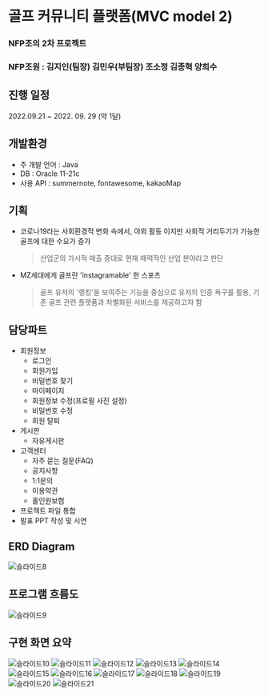 # 골프 커뮤니티 플랫폼(MVC model 2)
### NFP조의 2차 프로젝트
### NFP조원 : 김지인(팀장) 김민우(부팀장) 조소정 김종혁 양희수

## 진행 일정 
2022.09.21 ~ 2022. 09. 29 (약 1달)

## 개발환경 
- 주 개발 언어 : Java
- DB : Oracle 11-21c
- 사용 API : summernote, fontawesome, kakaoMap

## 기획 
- 코로나19라는 사회환경적 변화 속에서, 야외 활동 이지만 사회적 거리두기가 가능한 골프에 대한 수요가 증가 
  > 산업군의 가시적 매출 증대로 현재 매력적인 산업 분야라고 판단
- MZ세대에게 골프란 'instagramable' 한 스포츠
  > 골프 유저의 '랭킹'을 보여주는 기능을 중심으로 유저의 인증 욕구를 활용, 기존 골프 관련 플랫폼과 차별화된 서비스를 제공하고자 함

## 담당파트 
- 회원정보 
  - 로그인
  - 회원가입
  - 비밀번호 찾기
  - 마이페이지
  - 회원정보 수정(프로필 사진 설정)
  - 비밀번호 수정
  - 회원 탈퇴 
- 게시판 
  - 자유게시판
- 고객센터 
  - 자주 묻는 질문(FAQ)
  - 공지사항
  - 1:1문의 
  - 이용약관 
  - 홀인원보험
- 프로젝트 파일 통합
- 발표 PPT 작성 및 시연 

## ERD Diagram
![슬라이드8](https://user-images.githubusercontent.com/107861610/194709039-3d92259f-1208-4e66-b783-47580cca1bda.JPG)

## 프로그램 흐름도
![슬라이드9](https://user-images.githubusercontent.com/107861610/194709038-dd62d620-02fc-4d63-9694-8f2b3bc6b5e0.JPG)

## 구현 화면 요약
![슬라이드10](https://user-images.githubusercontent.com/107861610/194709058-9e3e7ad0-0ab7-4fa1-9b00-74ceff81ef18.JPG)
![슬라이드11](https://user-images.githubusercontent.com/107861610/194709059-58dc5254-5af7-4a4a-b9d0-9ff1caf3b4a5.JPG)
![슬라이드12](https://user-images.githubusercontent.com/107861610/194709060-f8f7d368-d18f-4e25-b080-048d901c204b.JPG)
![슬라이드13](https://user-images.githubusercontent.com/107861610/194709062-71bc61db-70be-41e0-82ed-ee9805789687.JPG)
![슬라이드14](https://user-images.githubusercontent.com/107861610/194709063-b95bc9dd-7c64-4162-b356-27bff20d1685.JPG)
![슬라이드15](https://user-images.githubusercontent.com/107861610/194709065-6b75e48e-8381-4edf-a34b-5f2cb72ab8fc.JPG)
![슬라이드16](https://user-images.githubusercontent.com/107861610/194709067-74144eff-ce47-440c-92b1-12afd258c896.JPG)
![슬라이드17](https://user-images.githubusercontent.com/107861610/194709068-ceacbcae-386d-4d28-a17d-82cf657a0049.JPG)
![슬라이드18](https://user-images.githubusercontent.com/107861610/194709054-e0fc0a27-9564-4161-8529-70ad0dd8c138.JPG)
![슬라이드19](https://user-images.githubusercontent.com/107861610/194709056-e5b6c6db-c782-41b4-a849-e748433580b5.JPG)
![슬라이드20](https://user-images.githubusercontent.com/107861610/194709057-2336b647-ff4e-4c3c-9196-ed546f96c970.JPG)
![슬라이드21](https://user-images.githubusercontent.com/107861610/194709069-1994bebc-098e-4d50-934e-4a6e3731d74b.JPG)

